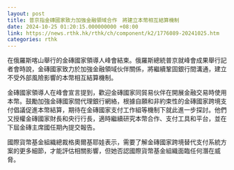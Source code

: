 ```yaml
---
layout: post
title: 普京指金磚國家致力加強金融領域合作　將建立本幣相互結算機制
date: 2024-10-25 01:20:15.000000000 +08:00
link: https://news.rthk.hk/rthk/ch/component/k2/1776089-20241025.htm
categories: rthk
---
```


在俄羅斯喀山舉行的金磚國家領導人峰會結束。俄羅斯總統普京就峰會成果舉行記者會時說，金磚國家致力於加強金融領域伙伴關係，將繼續鞏固銀行間溝通，建立不受外部風險影響的本幣相互結算機制。

金磚國家領導人在峰會宣言提到，歡迎金磚國家同貿易伙伴在開展金融交易時使用本幣。鼓勵加強金磚國家間代理銀行網絡，根據自願和非約束性的金磚國家跨境支付倡議促進本幣結算，期待在金磚國家支付工作組等機制下就此進一步探討。他們又授權金磚國家財長和央行行長，適時繼續研究本幣合作、支付工具和平台，並在下屆金磚主席國任期內提交報告。

國際貨幣基金組織總裁格奧爾基耶娃表示，需要了解金磚國家跨境替代支付系統方案的更多細節，才能評估相關影響，但她否認國際貨幣基金組織面臨任何潛在威脅。
